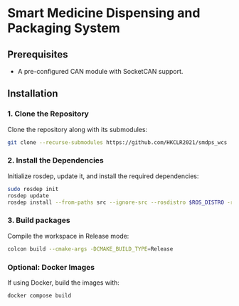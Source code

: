 # Smart Medicine Dispensing and Packaging System

## Prerequisites

* A pre-configured CAN module with SocketCAN support.

## Installation

### 1. Clone the Repository

Clone the repository along with its submodules:

```bash
git clone --recurse-submodules https://github.com/HKCLR2021/smdps_wcs
```

### 2. Install the Dependencies

Initialize rosdep, update it, and install the required dependencies:

```bash
sudo rosdep init
rosdep update
rosdep install --from-paths src --ignore-src --rosdistro $ROS_DISTRO -r -y
```

### 3. Build packages

Compile the workspace in Release mode:

```bash
colcon build --cmake-args -DCMAKE_BUILD_TYPE=Release
```

### Optional: Docker Images 

If using Docker, build the images with:

```bash
docker compose build
```

